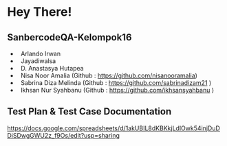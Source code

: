 <h1> Hey There! </h1>
<h2> SanbercodeQA-Kelompok16 </h2>


- &nbsp; Arlando Irwan
- &nbsp; Jayadiwalsa
- &nbsp; D. Anastasya Hutapea
- &nbsp; Nisa Noor Amalia (Github : https://github.com/nisanooramalia)
- &nbsp; Sabrina Diza Melinda (Github : https://github.com/sabrinadizam21 )
- &nbsp; Ikhsan Nur Syahbanu (Github : https://github.com/ikhsansyahbanu )


## Test Plan & Test Case Documentation
https://docs.google.com/spreadsheets/d/1akUBIL8dKBKkjLdlOwk54injDuDDiSDwgGWU2z_f9Os/edit?usp=sharing